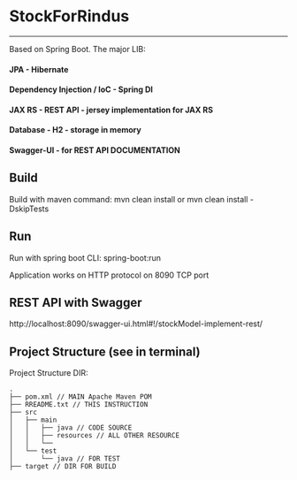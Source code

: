 # StockForRindus
----------------------

Based on Spring Boot. The major LIB:

 #### JPA - Hibernate
 #### Dependency Injection / IoC - Spring DI
 #### JAX RS - REST API - jersey implementation for JAX RS
 #### Database - H2 - storage in memory
 #### Swagger-UI - for REST API DOCUMENTATION

## Build
Build with maven command:
mvn clean install
or
mvn clean install -DskipTests

## Run
Run with spring boot CLI:
spring-boot:run

Application works on HTTP protocol on 8090 TCP port

## REST API with Swagger
http://localhost:8090/swagger-ui.html#!/stockModel-implement-rest/

## Project Structure (see in terminal)

Project Structure DIR:
```
.
├── pom.xml // MAIN Apache Maven POM
├── RREADME.txt // THIS INSTRUCTION
├── src
│   ├── main
│   │   ├── java // CODE SOURCE
│   │   ├── resources // ALL OTHER RESOURCE
│   │   └──
│   └── test
│       └── java // FOR TEST
├── target // DIR FOR BUILD

```
